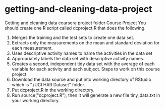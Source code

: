# getting-and-cleaning-data-project
Getting and cleaning data coursera project folder
Course Project
You should create one R script called dcproject.R that does the following.
1.	Merges the training and the test sets to create one data set.
2.	Extracts only the measurements on the mean and standard deviation for each measurement.
3.	Uses descriptive activity names to name the activities in the data set
4.	Appropriately labels the data set with descriptive activity names.
5.	Creates a second, independent tidy data set with the average of each variable for each activity and each subject.
Steps to work on this course project
1.	Download the data source and put into working directory of RStudio which is “./UCI HAR Dataset” folder.
2.	Put dcproject.R in the working directory.
3.	Run source("dcproject.R"), then it will generate a new file tiny_data.txt in your working directory.
